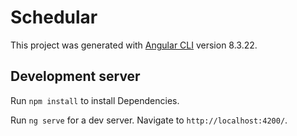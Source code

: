 # Schedular

This project was generated with [Angular CLI](https://github.com/angular/angular-cli) version 8.3.22.

## Development server

Run `npm install` to install Dependencies.

Run `ng serve` for a dev server. Navigate to `http://localhost:4200/`.
